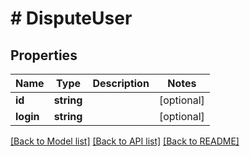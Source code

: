 # # DisputeUser

## Properties

Name | Type | Description | Notes
------------ | ------------- | ------------- | -------------
**id** | **string** |  | [optional]
**login** | **string** |  | [optional]

[[Back to Model list]](../../README.md#models) [[Back to API list]](../../README.md#endpoints) [[Back to README]](../../README.md)
